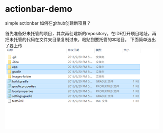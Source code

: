 # actionbar-demo
simple actionbar
如何在github创建新项目？

首先准备好未托管的项目，其次再创建新的repository。在IDE打开项目地址，再把未托管的代码在文件夹目录复制过来，粘贴到要托管的本地目。
下面简单选出了要上传</br>
![image](https://raw.githubusercontent.com/tamam9/actionbar-demo/master/readme/simple_git_project.png)
 
